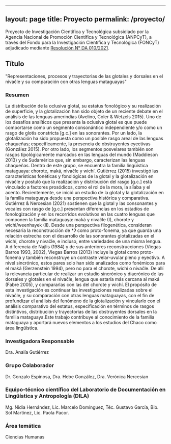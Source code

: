 
---
layout: page
title: Proyecto
permalink: /proyecto/
---

Proyecto de Investigación Científica y Tecnológica subsidiado por la Agencia Nacional de Promoción Científica y Tecnológica (ANPCyT), a través del Fondo para la Investigación Científica y Tecnológica (FONCyT) adjudicado mediante [ Resolución N° DA 010/2021](http://www.agencia.mincyt.gob.ar/upload/DA%20N010-2021%20-%20PICT%202020%20Serie%20A%20-%20Proyectos%20Aprobados%20PARTE%202.pdf).

## Título
"Representaciones, procesos y trayectorias de las glotales y dorsales en el nivaĉle y su comparación con otras lenguas mataguayas"

### Resumen
La distribución de la oclusiva glotal, su estatus fonológico y su realización de superficie, y la glotalización han sido objeto de un reciente debate en el análisis de las lenguas amerindias (Avelino, Coler & Wetzels 2015). Uno de los desafíos analíticos que presenta la oclusiva glotal es que puede comportarse como un segmento consonántico independiente y/o como un rasgo de glotis constricta [g.c.] en las sonorantes. Por un lado, la glotalización ha sido propuesta como un posible rasgo areal de las lenguas chaqueñas; específicamente, la presencia de obstruyentes eyectivas (González 2015). Por otro lado, los segmentos posvelares también son rasgos tipológicamente marcados en las lenguas del mundo (Maddieson 2013) y de Sudamérica que, sin embargo, caracterizan las lenguas chaqueñas. Dentro de este grupo, se encuentra la familia lingüística mataguaya: chorote, maká, nivaĉle y wichí. Gutiérrez (2015) investigó las características fonéticas y fonológicas de la glotal y la glotalización en nivaĉle y postuló que la realización y distribución del rasgo [g.c.] está vinculado a factores prosódicos, como el rol de la mora, la sílaba y el acento. Recientemente, se inició un estudio de la glotal y la glotalización en la familia mataguaya desde una perspectiva histórica y comparativa. Gutiérrez & Nercesian (2021) sostienen que la glotal y las consonantes y vocales con rasgo de [g.c.] presentan diferencias en los estadíos de fonologización y en los recorridos evolutivos en las cuatro lenguas que componen la familia mataguaya: maká y nivaĉle (I), chorote y wichi/weenhayek (II). Desde una perspectiva filogenética, consideran necesaria la reconstrucción de *ʔ como proto-fonema, ya que guarda una relación estrecha con el desarrollo de las sonorantes glotalizadas en el wichí, chorote y nivaĉle, e incluso, entre variedades de una misma lengua. A diferencia de Najlis (1984) y de sus anteriores reconstrucciones (Viegas Barros 1993, 2002), Viegas Barros (2013) incluye la glotal como proto-fonema y también reconstruye un contraste velar-uvular pleno y eyectivo. A nivel sincrónico, estos pares solo han sido analizados como fonémicos para el maká (Gerzenstein 1994), pero no para el chorote, wichí o nivaĉle. De allí la relevancia particular de realizar un estudio sincrónico y diacrónico de las dorsales y glotales en el nivaĉle, lengua que estaría más cercana al maká (Fabre 2005), y compararlas con las del chorote y wichí. El propósito de esta investigación es continuar las investigaciones realizadas sobre el nivaĉle, y su comparación con otras lenguas mataguayas, con el fin de profundizar el análisis del fenómeno de la glotalización y vincularlo con el análisis comparativo del estatus, especificación en términos de rasgos distintivos, distribución y trayectorias de las obstruyentes dorsales en la familia mataguaya.Este trabajo contribuye al conocimiento de la familia mataguaya y aportará nuevos elementos a los estudios del Chaco como área lingüística. 

### Investigadora Responsable
Dra. Analía Gutiérrez

### Grupo Colaborador
Dr. Gonzalo Espinosa, Dra. Hebe González, Dra. Verónica Nercesian

### Equipo-técnico científico del Laboratorio de Documentación en Lingüística y Antropología (DILA)
Mg. Nidia Hernández, Lic. Marcelo Domínguez, Téc. Gustavo García,  Bib. Sol Martínez, Lic. Paola Pacor.

### Área temática
Ciencias Humanas

